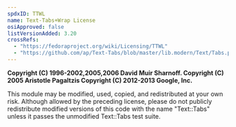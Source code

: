 ```yaml
---
spdxID: TTWL
name: Text-Tabs+Wrap License
osiApproved: false
listVersionAdded: 3.20
crossRefs: 
  - "https://fedoraproject.org/wiki/Licensing/TTWL"
  - "https://github.com/ap/Text-Tabs/blob/master/lib.modern/Text/Tabs.pm#L148"
---
```


**Copyright (C) 1996-2002,2005,2006 David Muir Sharnoff. Copyright (C) 2005 Aristotle Pagaltzis Copyright (C) 2012-2013 Google, Inc.**

This module may be modified, used, copied, and redistributed at your own risk. Although allowed by the preceding license, please do not publicly redistribute modified versions of this code with the name "Text::Tabs" unless it passes the unmodified Text::Tabs test suite.
